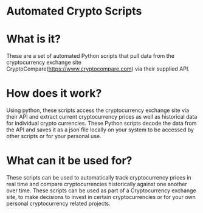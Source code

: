 # Automated Crypto Scripts

# What is it?
These are a set of automated Python scripts that pull data from the cryptocurrency exchange site 
CryptoCompare(https://www.cryptocompare.com) via their supplied API. 

# How does it work?
Using python, these scripts access the cryptocurrency exchange site via their API and extract current cryptocurrency prices as well as historical data for individual crypto currencies. These Python scripts decode the data from the API and saves it as a json 
file locally on your system to be accessed by other scripts or for your personal use.

# What can it be used for?
These scripts can be used to automatically track cryptocurrency prices in real time and compare cryptocurrencies historically against one another over time. These scripts can be used as part of a Cryptocurrency exchange site, 
to make decisions to invest in certain cryptocurrencies or for your own personal cryptocurrency related projects.
